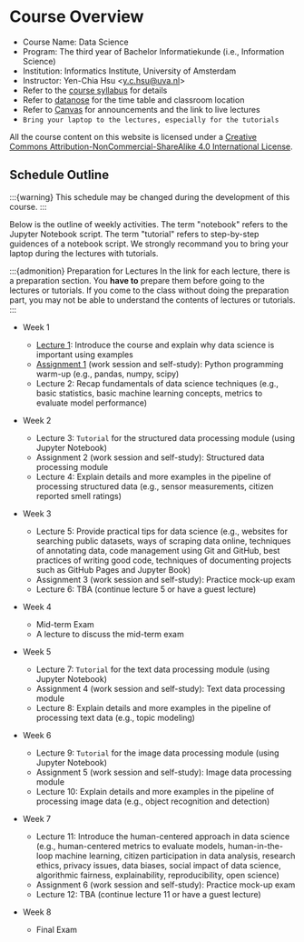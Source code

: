 # Course Overview

- Course Name: Data Science
- Program: The third year of Bachelor Informatiekunde (i.e., Information Science)
- Institution: Informatics Institute, University of Amsterdam
- Instructor: Yen-Chia Hsu \<y.c.hsu@uva.nl\>
- Refer to the [course syllabus](syllabus) for details
- Refer to [datanose](https://datanose.nl/) for the time table and classroom location
- Refer to [Canvas](https://canvas.uva.nl/) for announcements and the link to live lectures
- `Bring your laptop to the lectures, especially for the tutorials`

All the course content on this website is licensed under a [Creative Commons Attribution-NonCommercial-ShareAlike 4.0 International License](http://creativecommons.org/licenses/by-nc-sa/4.0/).

## Schedule Outline

:::{warning}
This schedule may be changed during the development of this course.
:::

Below is the outline of weekly activities.
The term "notebook" refers to the Jupyter Notebook script.
The term "tutorial" refers to step-by-step guidences of a notebook script.
We strongly recommand you to bring your laptop during the lectures with tutorials.

:::{admonition} Preparation for Lectures
In the link for each lecture, there is a preparation section.
You **have to** prepare them before going to the lectures or tutorials.
If you come to the class without doing the preparation part, you may not be able to understand the contents of lectures or tutorials.
:::

- Week 1
  - [Lecture 1](lectures/lec-1): Introduce the course and explain why data science is important using examples
  - [Assignment 1](others/warm-up) (work session and self-study): Python programming warm-up (e.g., pandas, numpy, scipy)
  - Lecture 2: Recap fundamentals of data science techniques (e.g., basic statistics, basic machine learning concepts, metrics to evaluate model performance)
- Week 2
  - Lecture 3: `Tutorial` for the structured data processing module (using Jupyter Notebook)
  - Assignment 2 (work session and self-study): Structured data processing module
  - Lecture 4: Explain details and more examples in the pipeline of processing structured data (e.g., sensor measurements, citizen reported smell ratings)
- Week 3
  - Lecture 5: Provide practical tips for data science (e.g., websites for searching public datasets, ways of scraping data online, techniques of annotating data,     code management using Git and GitHub, best practices of writing good code, techniques of documenting projects such as GitHub Pages and Jupyter Book)
  - Assignment 3 (work session and self-study): Practice mock-up exam
  - Lecture 6: TBA (continue lecture 5 or have a guest lecture)
- Week 4
  - Mid-term Exam
  - A lecture to discuss the mid-term exam
- Week 5
  - Lecture 7: `Tutorial` for the text data processing module (using Jupyter Notebook)
  - Assignment 4 (work session and self-study): Text data processing module
  - Lecture 8: Explain details and more examples in the pipeline of processing text data (e.g., topic modeling)
- Week 6
  
  - Lecture 9: `Tutorial` for the image data processing module (using Jupyter Notebook)
  - Assignment 5 (work session and self-study): Image data processing module
  - Lecture 10: Explain details and more examples in the pipeline of processing image data (e.g., object recognition and detection)
- Week 7
  - Lecture 11: Introduce the human-centered approach in data science (e.g., human-centered metrics to evaluate models, human-in-the-loop machine learning, citizen participation in data analysis, research ethics, privacy issues, data biases, social impact of data science, algorithmic fairness, explainability, reproducibility, open science)
  - Assignment 6 (work session and self-study): Practice mock-up exam
  - Lecture 12: TBA (continue lecture 11 or have a guest lecture)
- Week 8
  - Final Exam
